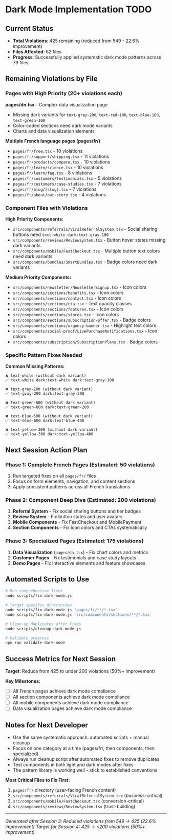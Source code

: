 # Dark Mode Implementation TODO

## Current Status
- **Total Violations**: 425 remaining (reduced from 549 - 22.6% improvement)
- **Files Affected**: 62 files
- **Progress**: Successfully applied systematic dark mode patterns across 79 files

## Remaining Violations by File

### Pages with High Priority (20+ violations each)

**pages/dn.tsx** - Complex data visualization page
- Missing dark variants for `text-gray-200`, `text-red-100`, `text-blue-100`, `text-green-100`
- Color-coded sections need dark mode variants
- Charts and data visualization elements

**Multiple French language pages (pages/fr/)**
- `pages/fr/free.tsx` - 10 violations
- `pages/fr/support/shipping.tsx` - 11 violations 
- `pages/fr/products/compare.tsx` - 10 violations
- `pages/fr/learn/science.tsx` - 10 violations
- `pages/fr/learn/faq.tsx` - 8 violations
- `pages/fr/customers/testimonials.tsx` - 5 violations
- `pages/fr/customers/case-studies.tsx` - 7 violations
- `pages/fr/blog/[slug].tsx` - 7 violations
- `pages/fr/about/our-story.tsx` - 4 violations

### Component Files with Violations

**High Priority Components:**
- `src/components/referrals/ViralReferralSystem.tsx` - Social sharing buttons need `text-white dark:text-gray-100`
- `src/components/reviews/ReviewSystem.tsx` - Button hover states missing dark variants
- `src/components/mobile/FastCheckout.tsx` - Multiple button text colors need dark variants
- `src/components/bundles/SmartBundles.tsx` - Badge colors need dark variants

**Medium Priority Components:**
- `src/components/newsletter/NewsletterSignup.tsx` - Icon colors
- `src/components/sections/benefits.tsx` - Icon colors  
- `src/components/sections/contact.tsx` - Icon colors
- `src/components/sections/cta.tsx` - Text opacity classes
- `src/components/sections/features.tsx` - Icon colors
- `src/components/sections/stores.tsx` - Icon colors
- `src/components/sections/subscription-offer.tsx` - Badge colors
- `src/components/sections/urgency-banner.tsx` - Highlight text colors
- `src/components/social-proof/LivePurchaseNotifications.tsx` - Icon colors
- `src/components/subscription/SubscriptionPlans.tsx` - Badge colors

### Specific Pattern Fixes Needed

**Common Missing Patterns:**
```
❌ text-white (without dark variant)
✅ text-white dark:text-white dark:text-gray-100

❌ text-gray-200 (without dark variant)  
✅ text-gray-200 dark:text-gray-300

❌ text-green-800 (without dark variant)
✅ text-green-800 dark:text-green-200

❌ text-blue-600 (without dark variant)
✅ text-blue-600 dark:text-blue-400

❌ text-yellow-300 (without dark variant)
✅ text-yellow-300 dark:text-yellow-400
```

## Next Session Action Plan

### Phase 1: Complete French Pages (Estimated: 50 violations)
1. Run targeted fixes on all `pages/fr/` files
2. Focus on form elements, navigation, and content sections
3. Apply consistent patterns across all French translations

### Phase 2: Component Deep Dive (Estimated: 200 violations)
1. **Referral System** - Fix social sharing buttons and tier badges
2. **Review System** - Fix button states and user avatars  
3. **Mobile Components** - Fix FastCheckout and MobilePayment
4. **Section Components** - Fix icon colors and CTAs systematically

### Phase 3: Specialized Pages (Estimated: 175 violations)
1. **Data Visualization** (`pages/dn.tsx`) - Fix chart colors and metrics
2. **Customer Pages** - Fix testimonials and case study layouts
3. **Demo Pages** - Fix interactive elements and feature showcases

## Automated Scripts to Use

```bash
# Run comprehensive fixes
node scripts/fix-dark-mode.js

# Target specific directories
node scripts/fix-dark-mode.js 'pages/fr/**/*.tsx'
node scripts/fix-dark-mode.js 'src/components/sections/**/*.tsx'

# Clean up duplicates after fixes  
node scripts/cleanup-dark-mode.js

# Validate progress
npm run validate-dark-mode
```

## Success Metrics for Next Session

**Target**: Reduce from 425 to under 200 violations (50%+ improvement)

**Key Milestones:**
- [ ] All French pages achieve dark mode compliance
- [ ] All section components achieve dark mode compliance  
- [ ] All mobile components achieve dark mode compliance
- [ ] Data visualization pages achieve dark mode compliance

## Notes for Next Developer

- Use the same systematic approach: automated scripts + manual cleanup
- Focus on one category at a time (pages/fr/, then components, then specialized)
- Always run cleanup script after automated fixes to remove duplicates
- Test components in both light and dark modes after fixes
- The pattern library is working well - stick to established conventions

**Most Critical Files to Fix First:**
1. `pages/fr/` directory (user-facing French content)
2. `src/components/referrals/ViralReferralSystem.tsx` (business-critical)
3. `src/components/mobile/FastCheckout.tsx` (conversion-critical)
4. `src/components/reviews/ReviewSystem.tsx` (trust-building)

---
*Generated after Session 3: Reduced violations from 549 → 425 (22.6% improvement)*
*Target for Session 4: 425 → <200 violations (50%+ improvement)*